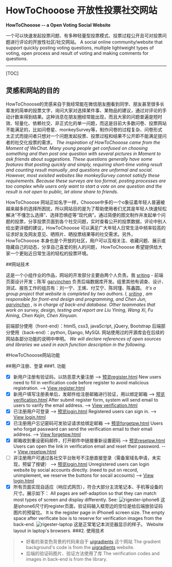 ﻿# HowToChooose 开放性投票社交网站
**HowToChooose -- a Open Voting Social Website**  

一个可以快速发起投票问题、有多种轻量型投票模式、投票过程公开且可对投票问题进行评论的开放性社区/社交网站。
A social online community/website that support quickly posting voting questions, multiple lightweight types of voting, open process and result of voting and making comments for questions. 

---
[TOC]
## 灵感和网站的目的

HowToChooose的灵感来自于我经常能在微信朋友圈看到同学、朋友甚至很多长辈发的简单的投票文字，询问大家对选择某件事、某物品的建议，通过对评论的手动计数来得到结果。这种消息在朋友圈经常能出现，而且大家的问题普遍是短时效、轻量化、依赖社交、非正式化的单一问题，而这是目前大多数问卷、投票网站不能满足的，比如问卷星、monkeySurvey等，制作问卷的过程复杂、问卷形式太正式而提问者只想对一个问题发起投票、投票过程和结果不公开即不能满足提问者的社交化投票的需求。
*The inspiration of HowToChooose came from the Moment of WeChat. Many young people get confused on choosing something and then post one question with several pictures in Moment to ask friends about suggestions. These questions generally have some features that posting quickly and simply, requiring short-time voting result and counting result manually ,and questions are unformal and social. However, most exisited websites like monkeySurvey cannot satisfy these requirements. Because these surveys are too formal, posting processes are too complex while users only want to start a vote on one question and the result is not open to public, let alone share to friends.* 

HowToChooose 网站正如名字一样，Chooose中多的一个o象征着年轻人普遍被越来越多的选择所困扰，所以网站目的是为了帮助使用者们尤其是年轻人快速轻松解决“不懂怎么选择”、选择恐惧症等“现代病”。通过简便的图文制作并发起单个问题的投票，分享投票页面到各个社交问题，实时查看公开的投票数据，评论中别人给出更详细的建议，HowToChooose 可以满足广大年轻人日常生活中频率较高的征求好友及网友意见、晒照片、晒投票结果等的社交需求。另外，HowToChooose 本身也是个开放的社区，用户可以互相关注、收藏问题、展示或隐藏自己的动态，分享自己喜爱的别人的问题， HowToChooose 希望提供给大家一个更贴近日常生活的轻松的投票环境。

##网站技术

这是一个小组作业的作品，网站的开发部分主要由两个人负责。我 [sriting][1] - 前端页面设计开发；陈军 [garvinchen][2] 负责后端数据库开发。组里其他有调查、设计、测试、报告工作的组员有：刘一宁、王烯、付艾宁、陈珂瑾、陈鑫圆。
*It's a group project that website is completed by two authors. I, [sriting][3] , am responsible for front-end design and programming, and Chen Jun, [garvinchen][4] , is in charge of back-end database. Other teammates that work on survey, design, testing and report are Liu Yining, Wang Xi, Fu Aining, Chen Kejin, Chen Xinyuan.* 

前端部分使用（front-end）：html5, css3, javaScript, jQuery, Bootstrap
后端部分使用（back-end）：python, Django, MySQL
网站使用过的开源库会在后续的网站各部分功能的说明中申明。
*We will declare references of open sources and libraries we used in each function description in the following.*

#HowToChooose网站功能

##用户注册、登录
###1. 功能
- [x] 新用户注册有验证码，以防恶意大量注册 --> [预览register.html][5]
      New users need to fill in verification code before register to avoid malicious registration. --> [View register.html][6]
- [x] 新用户填写注册表单后，发邮件给注册邮箱进行验证，用以绑定邮箱 --> [预览verification.html][7]
      After submit register form, system will send email to users to varify the email address.  --> [View verification.html][8]
- [x] 已注册用户可登录 --> [预览login.html][9]
      Registered users can sign in. --> [View login.html][10]
- [x] 已注册用户忘记密码可发验证请求给绑定邮箱 --> [预览forgetpw.html][11]
      Users who forgat passward can send the verification email to their email address. --> [View forgetpw.html][12]
- [x] 邮箱收到重设密码邮件，打开邮件中链接重新设置密码 --> [预览resetpw.html][13]
      Users can open the link in verification email and reset their password. --> [View resetpw.html][14]
- [ ] 非注册用户可通过各社交平台账号不注册直接登录（需备案域名申请，未实现，预留了按键） --> [预览login.html][15]
      Unregistered users can login website by social accounts directly. (need to put on record, unimplement, we reserve the buttons for socail accounts)  --> [View login.html][16]
- [x] 所有页面实现自适应（响应式网页），符合大部分主流笔记本、手机等设备的尺寸。展示如下：
      All pages are self-adaption so that they can match most types of screen and display differently. See: 
![rigester-iphone6][17] 
这是iphone6尺寸的register页面，验证码输入框旁边的空位是给后端放验证码图片的预留位。
It is the register page in iPhone6 screen size. The empty space after verificate box is to reserve for verification images from the back-end.
![rigester-laptop][18]
这是正常笔记本浏览器显示的样子。 Website layout in laptop's browsers.
###2. 使用技术
> * 好看的渐变色背景的代码来自于 [uigradients][19] 这个网站
    The gradient background's code is from the [uigradients][19] website.
> * 后端的验证码图片、验证方法使用了库
    The verification codes and images in back-end is from the library.


  [1]: https://github.com/sriting
  [2]: https://github.com/junchen14
  [3]: https://github.com/sriting
  [4]: https://github.com/junchen14
  [5]: https://sriting.github.io/HowToChooose-website/HowToChooose-frontend/register.html
  [6]: https://sriting.github.io/HowToChooose-website/HowToChooose-frontend/register.html
  [7]: https://sriting.github.io/HowToChooose-website/HowToChooose-frontend/verification.html
  [8]: https://sriting.github.io/HowToChooose-website/HowToChooose-frontend/verification.html
  [9]: https://sriting.github.io/HowToChooose-website/HowToChooose-frontend/login.html
  [10]: https://sriting.github.io/HowToChooose-website/HowToChooose-frontend/login.html
  [11]: https://sriting.github.io/HowToChooose-website/HowToChooose-frontend/forgetpw.html
  [12]: https://sriting.github.io/HowToChooose-website/HowToChooose-frontend/forgetpw.html
  [13]: https://sriting.github.io/HowToChooose-website/HowToChooose-frontend/resetpw.html
  [14]: https://sriting.github.io/HowToChooose-website/HowToChooose-frontend/resetpw.html
  [15]: https://sriting.github.io/HowToChooose-website/HowToChooose-frontend/login.html
  [16]: https://sriting.github.io/HowToChooose-website/HowToChooose-frontend/login.html
  [17]: https://sriting.github.io/HowToChooose-website/register-iphone6.png
  [18]: https://sriting.github.io/HowToChooose-website/register-laptop.png
  [19]: https://uigradients.com